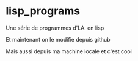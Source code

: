 # lisp_programs

Une série de programmes d'I.A. en lisp

Et maintenant on le modifie depuis github

Mais aussi depuis ma machine locale et c'est cool
